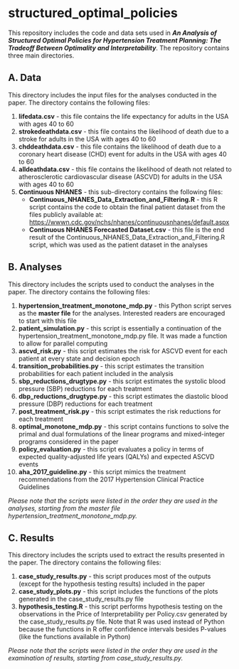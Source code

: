 # structured_optimal_policies

This repository includes the code and data sets used in ***An Analysis of Structured Optimal Policies for Hypertension Treatment
Planning: The Tradeoff Between Optimality and Interpretability***. The repository contains three main directories.

## A. Data
This directory includes the input files for the analyses conducted in the paper. The directory contains the following files:
1. **lifedata.csv** - this file contains the life expectancy for adults in the USA with ages 40 to 60
3. **strokedeathdata.csv** - this file contains the likelihood of death due to a stroke for adults in the USA with ages 40 to 60
4. **chddeathdata.csv** - this file contains the likelihood of death due to a coronary heart disease (CHD) event for adults in the USA with ages 40 to 60
5. **alldeathdata.csv** - this file contains the likelihood of death not related to atherosclerotic cardiovascular disease (ASCVD) for adults in the USA with ages 40 to 60
6. **Continuous NHANES** - this sub-directory contains the following files:
    - **Continuous_NHANES_Data_Extraction_and_Filtering.R** - this R script contains the code to obtain the final patient dataset from the files publicly available at: https://wwwn.cdc.gov/nchs/nhanes/continuousnhanes/default.aspx
    - **Continuous NHANES Forecasted Dataset.csv** - this file is the end result of the Continuous_NHANES_Data_Extraction_and_Filtering.R script, which was used as the patient dataset in the analyses
  
## B. Analyses
This directory includes the scripts used to conduct the analyses in the paper. The directory contains the following files:
1. **hypertension_treatment_monotone_mdp.py** - this Python script serves as the **master file** for the analyses. Interested readers are encouraged to start with this file
2. **patient_simulation.py** - this script is essentially a continuation of the hypertension_treatment_monotone_mdp.py file. It was made a function to allow for parallel computing
3. **ascvd_risk.py** - this script estimates the risk for ASCVD event for each patient at every state and decision epoch
4. **transition_probabilities.py** - this script estimates the transition probabilities for each patient included in the analysis
5. **sbp_reductions_drugtype.py** - this script estimates the systolic blood pressure (SBP) reductions for each treatment
6. **dbp_reductions_drugtype.py** - this script estimates the diastolic blood pressure (DBP) reductions for each treatment
7. **post_treatment_risk.py** - this script estimates the risk reductions for each treatment
8. **optimal_monotone_mdp.py** - this script contains functions to solve the primal and dual formulations of the linear programs and mixed-integer programs considered in the paper
9. **policy_evaluation.py** - this script evaluates a policy in terms of expected quality-adjusted life years (QALYs) and expected ASCVD events
10. **aha_2017_guideline.py** - this script mimics the treatment recommendations from the 2017 Hypertension Clinical Practice Guidelines

*Please note that the scripts were listed in the order they are used in the analyses, starting from the master file hypertension_treatment_monotone_mdp.py.*

## C. Results
This directory includes the scripts used to extract the results presented in the paper. The directory contains the following files:
1. **case_study_results.py** - this script produces most of the outputs (except for the hypothesis testing results) included in the paper
2. **case_study_plots.py** - this script includes the functions of the plots generated in the case_study_results.py file
3. **hypothesis_testing.R** - this script performs hypothesis testing on the observations in the Price of Interpretability per Policy.csv generated by the case_study_results.py file. Note that R was used instead of Python because the functions in R offer confidence intervals besides P-values (like the functions available in Python)

*Please note that the scripts were listed in the order they are used in the examination of results, starting from case_study_results.py.*
